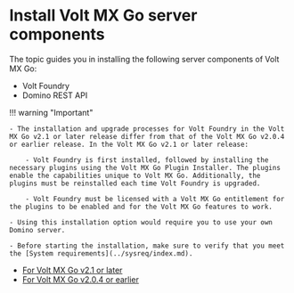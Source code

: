 # Install Volt MX Go server components

The topic guides you in installing the following server components of Volt MX Go:

- Volt Foundry
- Domino REST API

!!! warning "Important"

    - The installation and upgrade processes for Volt Foundry in the Volt MX Go v2.1 or later release differ from that of the Volt MX Go v2.0.4 or earlier release. In the Volt MX Go v2.1 or later release: 
    
        - Volt Foundry is first installed, followed by installing the necessary plugins using the Volt MX Go Plugin Installer. The plugins enable the capabilities unique to Volt MX Go. Additionally, the plugins must be reinstalled each time Volt Foundry is upgraded.

        - Volt Foundry must be licensed with a Volt MX Go entitlement for the plugins to be enabled and for the Volt MX Go features to work.
    
    - Using this installation option would require you to use your own Domino server.
    
    - Before starting the installation, make sure to verify that you meet the [System requirements](../sysreq/index.md).  

- [For Volt MX Go v2.1 or later](installdrapi.md)
- [For Volt MX Go v2.0.4 or earlier](nativeinstallers.md)
